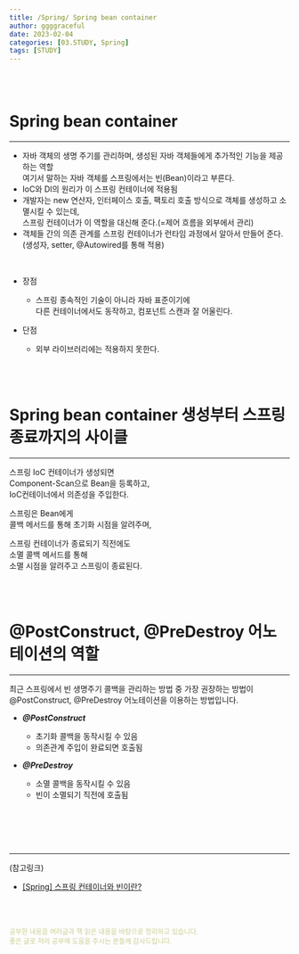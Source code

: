 ```yaml
---
title: /Spring/ Spring bean container
author: ggggraceful
date: 2023-02-04
categories: [03.STUDY, Spring]
tags: [STUDY]
---
```


<br/>
<br/>

# Spring bean container

---

- 자바 객체의 생명 주기를 관리하며, 생성된 자바 객체들에게 추가적인 기능을 제공하는 역할  
  여기서 말하는 자바 객체를 스프링에서는 빈(Bean)이라고 부른다.
- IoC와 DI의 원리가 이 스프링 컨테이너에 적용됨
- 개발자는 new 연산자, 인터페이스 호출, 팩토리 호출 방식으로 객체를 생성하고 소멸시킬 수 있는데,  
  스프링 컨테이너가 이 역할을 대신해 준다.(=제어 흐름을 외부에서 관리)
- 객체들 간의 의존 관계를 스프링 컨테이너가 런타임 과정에서 알아서 만들어 준다.  
  (생성자, setter, @Autowired를 통해 적용)

<br/>

- 장점
  - 스프링 종속적인 기술이 아니라 자바 표준이기에  
    다른 컨테이너에서도 동작하고, 컴포넌트 스캔과 잘 어울린다.  

- 단점
  - 외부 라이브러리에는 적용하지 못한다. 


<br/>
<br/>

# Spring bean container 생성부터 스프링 종료까지의 사이클

---

스프링 IoC 컨테이너가 생성되면  
Component-Scan으로 Bean을 등록하고,  
IoC컨테이너에서 의존성을 주입한다.  

스프링은 Bean에게  
콜백 메서드를 통해 초기화 시점을 알려주며,    

스프링 컨테이너가 종료되기 직전에도  
소멸 콜백 메서드를 통해  
소멸 시점을 알려주고 스프링이 종료된다.

<br/>
<br/>

# @PostConstruct, @PreDestroy 어노테이션의 역할

---

최근 스프링에서 빈 생명주기 콜백을 관리하는 방법 중 가장 권장하는 방법이  
@PostConstruct, @PreDestroy 어노테이션을 이용하는 방법입니다.

- ***@PostConstruct***
  - 초기화 콜백을 동작시킬 수 있음
  - 의존관계 주입이 완료되면 호출됨

- ***@PreDestroy***
  - 소멸 콜백을 동작시킬 수 있음
  - 빈이 소멸되기 직전에 호출됨

<br/>
<br/>







<br/>
<br/>

---

(참고링크)

- [[Spring] 스프링 컨테이너와 빈이란?](https://steady-coding.tistory.com/459)

<br/>
<br/>

<span style="font-size: 12px; color:  #cbce91"> 공부한 내용을 여러글과 책 읽은 내용을 바탕으로 정리하고 있습니다.</span>  
<span style="font-size: 12px; color:  #cbce91"> 좋은 글로 저의 공부에 도움을 주시는 분들께 감사드립니다. </span>

<!--

❤️면접예상질문 ❤️

-->

